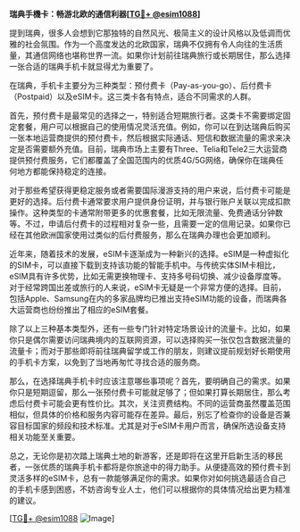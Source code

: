 **瑞典手機卡：畅游北欧的通信利器[[TG💪+ @esim1088](https://t.me/s/esim1088)]**

提到瑞典，很多人会想到它那独特的自然风光、极简主义的设计风格以及低调而优雅的社会氛围。作为一个高度发达的北欧国家，瑞典不仅拥有令人向往的生活质量，其通信网络也堪称世界一流。如果你计划前往瑞典旅行或长期居住，那么选择一张合适的瑞典手机卡就显得尤为重要了。

在瑞典，手机卡主要分为三种类型：预付费卡（Pay-as-you-go）、后付费卡（Postpaid）以及eSIM卡。这三类卡各有特点，适合不同需求的人群。

首先，预付费卡是最常见的选择之一，特别适合短期旅行者。这类卡不需要绑定固定套餐，用户可以根据自己的使用情况灵活充值。例如，你可以在到达瑞典后购买一张本地运营商提供的预付费卡，然后根据实际通话、短信和数据流量的需求来决定是否需要额外充值。目前，瑞典市场上主要有Three、Telia和Tele2三大运营商提供预付费服务，它们都覆盖了全国范围内的优质4G/5G网络，确保你在瑞典任何地方都能保持稳定的连接。

对于那些希望获得更稳定服务或者需要国际漫游支持的用户来说，后付费卡可能是更好的选择。后付费卡通常要求用户提供身份证明，并与银行账户关联以完成扣款操作。这种类型的卡通常附带更多的优惠套餐，比如无限流量、免费通话分钟数等。不过，申请后付费卡的过程相对复杂一些，且需要一定的信用记录。如果你已经在其他欧洲国家使用过类似的后付费服务，那么在瑞典办理也会更加顺利。

近年来，随着技术的发展，eSIM卡逐渐成为一种新兴的选择。eSIM是一种虚拟化的SIM卡，可以直接下载到支持该功能的智能手机中。与传统实体SIM卡相比，eSIM具有许多优势，比如无需更换物理卡、支持多号码切换、减少设备厚度等。对于经常跨国出差或旅行的人来说，eSIM卡无疑是一个非常方便的选择。目前，包括Apple、Samsung在内的多家品牌均已推出支持eSIM功能的设备，而瑞典各大运营商也纷纷推出了相应的eSIM套餐。

除了以上三种基本类型外，还有一些专门针对特定场景设计的流量卡。比如，如果你只是偶尔需要访问瑞典境内的互联网资源，可以选择购买一张仅包含数据流量的流量卡；而对于那些即将前往瑞典留学或工作的朋友，则建议提前规划好长期使用的手机卡方案，以免到了当地再匆忙寻找合适的服务商。

那么，在选择瑞典手机卡时应该注意哪些事项呢？首先，要明确自己的需求。如果你只是短期逗留，那么一张预付费卡可能就足够了；但如果打算长期居住，那么考虑后付费卡可能会更有性价比。其次，关注资费结构。不同的运营商虽然覆盖范围相似，但具体的价格和服务内容可能存在差异。最后，别忘了检查你的设备是否兼容目标国家的频段和技术标准。尤其是对于eSIM卡用户而言，确保所选设备支持相关功能至关重要。

总之，无论你是初次踏上瑞典土地的新游客，还是即将在这里开启新生活的移民者，一张优质的瑞典手机卡都将是你旅途中的得力助手。从便捷高效的预付费卡到灵活多样的eSIM卡，总有一款能够满足你的需求。如果你对如何挑选最适合自己的手机卡感到困惑，不妨咨询专业人士，他们可以根据你的具体情况给出更为精准的建议。

[[TG💪+ @esim1088](https://t.me/s/esim1088) ![Image](https://i.postimg.cc/4NQfJmqS/Snipaste-2025-05-13-00-14-12.png)]